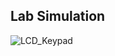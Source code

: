 ## Lab Simulation
![LCD_Keypad](https://github.com/IamAbdelrahman/Embedded-Systems-Diploma/assets/108472811/398a2bc3-a6c0-4561-a5ff-83b115248f3a)
